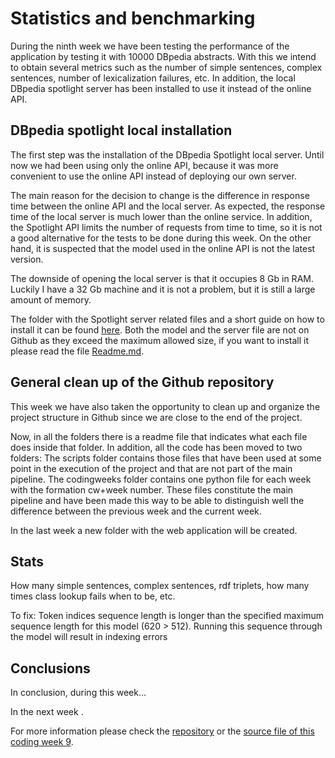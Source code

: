 # Statistics and benchmarking
During the ninth week we have been testing the performance of the application by testing it with 10000 DBpedia abstracts. With this we intend to obtain several metrics such as the number of simple sentences, complex sentences, number of lexicalization failures, etc. In addition, the local DBpedia spotlight server has been installed to use it instead of the online API.

## DBpedia spotlight local installation
The first step was the installation of the DBpedia Spotlight local server. Until now we had been using only the online API, because it was more convenient to use the online API instead of deploying our own server.

The main reason for the decision to change is the difference in response time between the online API and the local server. As expected, the response time of the local server is much lower than the online service. In addition, the Spotlight API limits the number of requests from time to time, so it is not a good alternative for the tests to be done during this week.
On the other hand, it is suspected that the model used in the online API is not the latest version.

The downside of opening the local server is that it occupies 8 Gb in RAM. Luckily I have a 32 Gb machine and it is not a problem, but it is still a large amount of memory.

The folder with the Spotlight server related files and a short guide on how to install it can be found [here][3]. Both the model and the server file are not on Github as they exceed the maximum allowed size, if you want to install it please read the file [Readme.md][4].

## General clean up of the Github repository
This week we have also taken the opportunity to clean up and organize the project structure in Github since we are close to the end of the project. 
 
Now, in all the folders there is a readme file that indicates what each file does inside that folder.
In addition, all the code has been moved to two folders: The scripts folder contains those files that have been used at some point in the execution of the project and that are not part of the main pipeline. The codingweeks folder contains one python file for each week with the formation cw+week number. These files constitute the main pipeline and have been made this way to be able to distinguish well the difference between the previous week and the current week.

In the last week a new folder with the web application will be created.

## Stats
How many simple sentences, complex sentences, rdf triplets, how many times class lookup fails when to be, etc.

To fix: Token indices sequence length is longer than the specified maximum sequence length for this model (620 > 512). Running this sequence through the model will result in indexing errors

## Conclusions
In conclusion, during this week... 

In the next week .

For more information please check the [repository][1] or the [source file of this coding week 9][2].

[1]: https://github.com/Fcabla/DBpedia-abstracts-to-RDF
[2]: https://github.com/Fcabla/DBpedia-abstracts-to-RDF/blob/main/code/cw9.py
[3]: https://github.com/Fcabla/DBpedia-abstracts-to-RDF/tree/main/spotlight
[4]: https://github.com/Fcabla/DBpedia-abstracts-to-RDF/blob/main/spotlight/Readme.md


